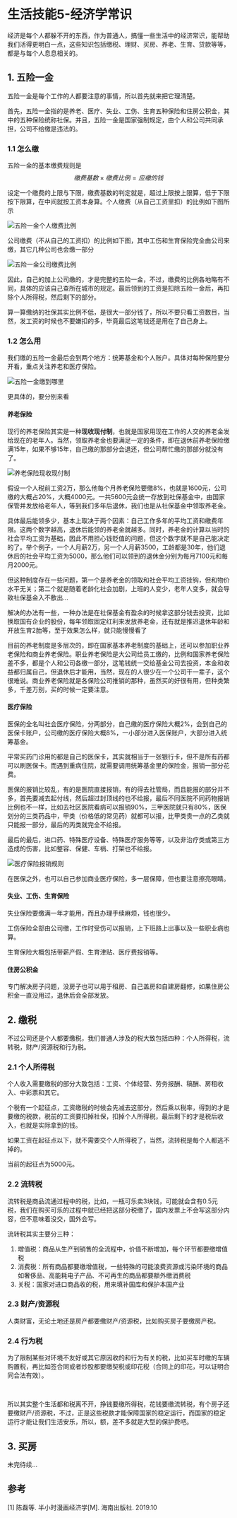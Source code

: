 # 生活技能5-经济学常识


经济是每个人都躲不开的东西，作为普通人，搞懂一些生活中的经济常识，能帮助我们活得更明白一点，这些知识包括缴税、理财、买房、养老、生育、贷款等等，都是与每个人息息相关的。

## 1. 五险一金

五险一金是每个工作的人都要注意的事情，所以首先就来把它理清楚。

首先，五险一金指的是养老、医疗、失业、工伤、生育五种保险和住房公积金，其中的五种保险统称社保。并且，五险一金是国家强制规定，由个人和公司共同承担，公司不给缴是违法的。

### 1.1 怎么缴

五险一金的基本缴费规则是
$$
缴费基数 × 缴费比例 = 应缴的钱
$$




设定一个缴费的上限与下限，缴费基数的判定就是，超过上限按上限算，低于下限按下限算，在中间就按工资本身算。个人缴费（从自己工资里扣）的比例如下图所示

![五险一金个人缴费比例](https://picped-1301226557.cos.ap-beijing.myqcloud.com/SH_20191109_1HyPFP.jpg)

公司缴费（不从自己的工资扣）的比例如下图，其中工伤和生育保险完全由公司来缴，其它几种公司也会缴一部分

![五险一金公司缴费比例](https://picped-1301226557.cos.ap-beijing.myqcloud.com/SH_20191109_1Hymes.jpg)

因此，自己的加上公司缴的，才是完整的五险一金，不过，缴费的比例各地略有不同，具体的应该自己查所在城市的规定。最后领到的工资是扣除五险一金后，再扣除个人所得税，然后剩下的部分。

算一算缴纳的社保其实比例不低，是很大一部分钱了，所以不要只看工资数目，当然，发工资的时候也不要嫌扣的多，毕竟最后这笔钱还是用在了自己身上。

### 1.2 怎么用

我们缴的五险一金最后会到两个地方：统筹基金和个人账户。具体对每种保险要分开看，重点关注养老和医疗保险。

![五险一金缴到哪里](https://picped-1301226557.cos.ap-beijing.myqcloud.com/SH_20191109_1HyJOJ.jpg)

更具体的，要分别来看

#### 养老保险

现行的养老保险其实是一种**现收现付制**，也就是国家用现在工作的人交的养老金发给现在的老年人。当然，领取养老金也要满足一定的条件，即在退休前养老保险缴满15年，如果不够15年，自己缴的那部分会退还，但公司帮忙缴的那部分就没有了。

![养老保险现收现付制](https://picped-1301226557.cos.ap-beijing.myqcloud.com/SH_20191109_1HywY6.jpg)

假设一个人税前工资2万，那么他每个月养老保险要缴8%，也就是1600元，公司缴的大概占20%，大概4000元。一共5600元会统一存放到社保基金中，由国家保管并发放给老年人，等到我们多年后退休，我们也是从社保基金中领取养老金。

具体最后能领多少，基本上取决于两个因素：自己工作多年的平均工资和缴费年限。这两个数字越高，退休后能领的养老金就越多。同时，养老金的计算以当时的社会平均工资为基础，因此不用担心钱贬值的问题，但这个数字就不是自己能决定的了。举个例子，一个人月薪2万，另一个人月薪3500，工龄都是30年，他们退休后的社会平均工资为5000，那么他们可以领到的退休金分别为每月7100元和每月2000元。

但这种制度存在一些问题，第一个是养老金的领取和社会平均工资挂钩，但和物价水平无关；第二个就是随着老龄化社会加剧，上班的人变少，老年人变多，就会导致社保基金入不敷出...

解决的办法有一些，一种办法是在社保基金有盈余的时候拿这部分钱去投资，比如换取国有企业的股份，每年领取固定红利来发放养老金，还有就是推迟退休年龄和开放生育2胎等，至于效果怎么样，就只能慢慢看了

目前的养老制度是多层次的，即在国家基本养老制度的基础上，还可以参加职业养老保险和商业养老保险。职业养老保险是大公司给员工缴的，比例和国家养老保险差不多，都是个人和公司各缴一部分，这笔钱统一交给基金公司去投资，本金和收益都归属自己，但退休后才能用，当然，现在的人很少在一个公司干一辈子，这个很难说。商业养老保险就是各保险公司推销的那种，虽然买的好很有用，但种类繁多，千差万别，买的时候一定要注意。

#### 医疗保险

医保的全名叫社会医疗保险，分两部分，自己缴的医疗保险大概2%，会到自己的医保卡账户，公司缴的医疗保险大概8%，一小部分进入医保账户，大部分进入统筹基金。

平常买药门诊用的都是自己的医保卡，其实就相当于一张银行卡，但不是所有药都可以刷医保卡。而遇到重病住院，就需要调用统筹基金里的保险金，报销一部分花费。

医保的报销比较乱，有的是医院直接报销，有的得去社管局，而且能报的部分并不多，首先要减去起付线，然后超过封顶线的也不给报，最后不同医院不同药物报销比例也不一样，比如去社区医院看病可以报销90%，三甲医院就只有80%，医保划分的三类药品中，甲类（价格低的常见药）就都可以报，比甲类贵一点的乙类就只能报一部分，最后的丙类就完全不给报。

最后的最后，进口药、特殊医疗设备、特殊医疗服务等等，以及非治疗类或第三方造成的伤害，比如整容、保健、车祸、打架也不给报。

![医疗保险报销规则](https://picped-1301226557.cos.ap-beijing.myqcloud.com/SH_20191109_1HyDSO.jpg)

在医保之外，也可以自己参加商业医疗保险，多一层保障，但也要注意擦亮眼睛。

#### 失业、工伤、生育保险

失业保险要缴满一年才能用，而且办理手续麻烦，钱也很少。

工伤保险全部由公司缴，工作时受伤可以报销，上下班路上出事以及一些职业病也算。

生育保险大概包括带薪产假、生育津贴、医疗费报销等。

#### 住房公积金

专门解决房子问题，没房子也可以用于租房、自己盖房和自建房翻修，如果住房公积金一直没用过，退休后会全部发放。

## 2. 缴税

不过公司还是个人都要缴税，我们普通人涉及的税大致包括四种：个人所得税，流转税，财产/资源税和行为税。

### 2.1 个人所得税

个人收入需要缴税的部分大致包括：工资、个体经营、劳务报酬、稿酬、房租收入、中彩票和其它。

个税有一个起征点，工资缴税的时候会先减去这部分，然后乘以税率，得到的才是要缴的税款，税前的工资要扣掉社保，扣掉个人所得税，最后剩下的才是税后收入，也就是实际拿到的钱。

如果工资在起征点以下，就不需要交个人所得税了，当然，流转税是每个人都逃不掉的。

当前的起征点为5000元。

### 2.2 流转税

流转税是商品流通过程中的税，比如，一瓶可乐卖3块钱，可能就会含有0.5元税，我们在购买可乐的过程中就已经把这部分税缴了，国内发票上不会写这部分内容，但不意味着没交，国外会写。

流转税其实主要分三种：

1. 增值税：商品从生产到销售的全流程中，价值不断增加，每个环节都要缴增值税
2. 消费税：所有商品都要缴增值税，一些特殊的可能浪费资源或污染环境的商品如奢侈品、高能耗电子产品、不可再生的商品都要额外缴消费税
3. 关税：国家对进口商品收的税，用来填补国库和保护本国产业

### 2.3 财产/资源税

人类财富，无论土地还是房产都要缴财产/资源税，比如购买房子要缴房产税。

### 2.4 行为税

为了限制某些对环境不友好或其它原因收的和行为有关的税，比如买车时缴的车辆购置税，再比如签合同或者炒股都要缴契税或印花税（合同上的印花，可以证明合同合法有效）。

<br>

所以其实整个生活都和税离不开，挣钱要缴所得税，花钱要缴流转税，有个房子还要缴财产/资源税，不过，正是这些税款才能保障国家的稳定运行，而国家的稳定运行才能让我们生活安乐，所以，额，差不多就是大型的保护费吧。

## 3. 买房

未完待续...

## 参考

[1] 陈磊等. 半小时漫画经济学[M]. 海南出版社. 2019.10
